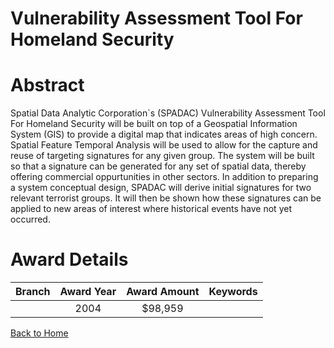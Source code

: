 
Vulnerability Assessment Tool For Homeland Security
===================================================

# Abstract


Spatial Data Analytic Corporation`s (SPADAC) Vulnerability Assessment Tool For Homeland Security will be built on top of a Geospatial Information System (GIS) to provide a digital map that indicates areas of high concern. Spatial Feature Temporal Analysis will be used to allow for the capture and reuse of targeting signatures for any given group. The system will be built so that a signature can be generated for any set of spatial data, thereby offering commercial oppurtunities in other sectors. In addition to preparing a system conceptual design, SPADAC will derive initial signatures for two relevant terrorist groups. It will then be shown how these signatures can be applied to new areas of interest where historical events have not yet occurred.  

# Award Details

|Branch|Award Year|Award Amount|Keywords|
| :---: | :---: | :---: | :---: |
||2004|$98,959||
  
  


[Back to Home](https://github.com/chrischow/dod_sbir_awards#62)